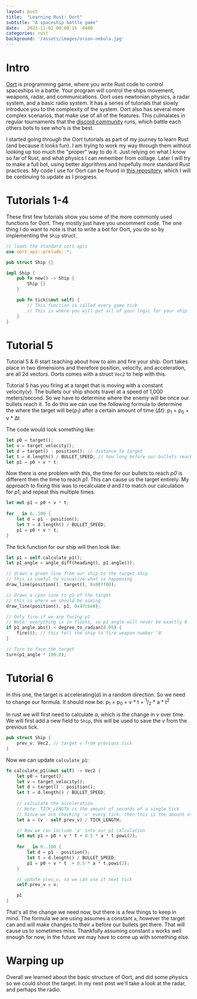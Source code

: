 ```yaml
---
layout: post
title:  "Learning Rust: Oort"
subtitle: "A spaceship battle game"
date:   2023-11-02 00:00:15 -0400
categories: rust
background: '/assets/images/orion-nebula.jpg'
---
```


# Intro
[Oort](https://oort.rs/) is programming game, where you write Rust code to control spaceships in a battle. Your program will control the ships movement, weapons, radar, and communications. Oort uses newtonian physics, a radar system, and a basic radio system. It has a series of tutorials that slowly introduce you to the complexity of the system. Oort also has several more complex scenarios, that make use of all of the features. This culmalates in regular tournaments that the [discord community](https://discord.gg/vYyu9EhkKH) runs, which battle each others bots to see who's is the best.

I started going through the Oort tutorials as part of my journey to learn Rust (and because it looks fun). I am trying to work my way through them without looking up too much the "proper" way to do it. Just relying on what I know so far of Rust, and what physics I can remember from collage. Later I will try to make a full bot, using better algorithms and hopefully more standard Rust practices. My code I use for Oort can be found in [this repository](https://github.com/ShadowRonin/oort-ships), which I will be continuing to update as I progress.

# Tutorials 1-4

These first few tutorials show you some of the more commonly used functions for Oort. They mostly just have you uncomment code. The one thing I do want to note is that to write a bot for Oort, you do so by implementing the `Ship` struct.

```rust
// loads the standard oort apis
use oort_api::prelude::*;

pub struct Ship {}

impl Ship {
    pub fn new() -> Ship {
        Ship {}
    }

    pub fn tick(&mut self) {
        // This function is called every game tick
        // This is where you will put all of your logic for your ship
    }
}
```

# Tutorial 5

Tutorial 5 & 6 start teaching about how to aim and fire your ship. Oort takes place in two dimensions and therefore position, velocity, and acceleration, are all 2d vectors. Oorts comes with a struct `Vec2` to help with this. 

Tutorial 5 has you firing at a target that is moving with a constant velocity(*v*). The bullets our ship shoots travel at a speed of 1,000 meters/second. So we have to determine where the enemy will be once our bullets reach it. To do this we can use the following formula to determine the where the target will be(*p<sub>1</sub>*) after a certain amount of time (*Δt*): p<sub>1</sub> = p<sub>0</sub> + v \* Δt

The code would look something like:
```Rust
let p0 = target();
let v = target_velocity();
let d = target() - position(); // distance to target
let t = d.length() / BULLET_SPEED; // how long before our bullets reach the target
let p1 = p0 + v * t;
```

Now there is one problem with this, the time for our bullets to reach *p0* is different then the time to reach *p1*. This can cause us the target entirely. My approach to fixing this was to recalculate *d* and *t* to match our calculation for *p1*, and repeat this multiple times.

```Rust
let mut p1 = p0 + v * t;
        
for _ in 0..100 {
    let d = p1 - position();
    let t = d.length() / BULLET_SPEED;
    p1 = p0 + v * t;
}
```

The tick function for our ship will then look like:

```Rust
let p1 = self.calculate_p1();
let p1_angle = angle_diff(heading(), p1.angle());

// draws a green line from our ship to the target ship
// this is useful to visualize what is happening
draw_line(position(), target(), 0x00ff00);

// draws a cyan line to p1 of the target
// this is where we should be aiming
draw_line(position(), p1, 0x47cbe6);

// Only fire if we are facing p1
// Note: everything is in floats, so p1_angle will never be exactly 0
if p1_angle.abs() < degree_to_radian(0.05) {
    fire(0); // this tell the ship to fire weapon number '0'
}

// Turn to face the target
turn(p1_angle * 100.0);
```

# Tutorial 6

In this one, the target is accelerating(*a*) in a random direction. So we need to change our formula. It should now be: p<sub>1</sub> = p<sub>0</sub> + v * t + <sup>1</sup>/<sub>2</sub> * a * t<sup>2</sup>

In rust we will first need to calculate *a*, which is the change in *v* over time. We will first add a new field to `Ship`, this will be used to save the *v* from the previous tick.
```rust 
pub struct Ship {
    prev_v: Vec2, // target v from previous tick
}
```
Now we can update `calculate_p1`:
```rust
fn calculate_p1(&mut self) -> Vec2 {
    let p0 = target();
    let v = target_velocity();
    let d = target() - position();
    let t = d.length() / BULLET_SPEED;
    
    // calculate the acceleration. 
    // Note: TICK_LENGTH is the amount of seconds of a single tick
    // Since we are checking 'v' every tick, then this is the amount of time since the last time we updated 'v'
    let a = (v - self.prev_v) / TICK_LENGTH;

    // Now we can include 'a' into our p1 calculation
    let mut p1 = p0 + v * t + 0.5 * a * t.powi(2);
    
    for _ in 0..100 {
        let d = p1 - position();
        let t = d.length() / BULLET_SPEED;
        p1 = p0 + v * t  + 0.5 * a * t.powi(2);
    }

    // update prev_v, so we can use it next tick
    self.prev_v = v;

    p1
}
```

That's all the change we need now, but there is a few things to keep in mind. The formula we are using assumes a constant `a`, however the target can and will make changes to their `a` before our bullets get there. That will cause us to sometimes miss. Thankfully assuming constant `a` works well enough for now, in the future we may have to come up with something else.


# Warping up
Overall we learned about the basic structure of Oort, and did some physics so we could shoot the target. In my next post we'll take a look at the radar, and perhaps the radio.